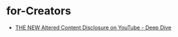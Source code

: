 # for-Creators
- [THE NEW Altered Content Disclosure on YouTube - Deep Dive](https://youtu.be/TfWnoOxlZiY)
